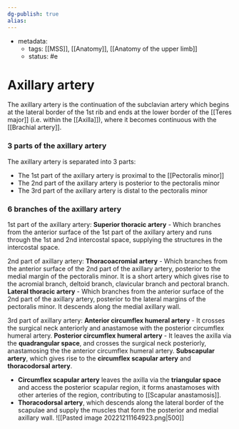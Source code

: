 ```yaml
---
dg-publish: true
alias:
---
```

- metadata:
	- tags: [[MSS]], [[Anatomy]], [[Anatomy of the upper limb]]
	- status: #e  
# Axillary artery
The axillary artery is the continuation of the subclavian artery which begins at the lateral border of the 1st rib and ends at the lower border of the [[Teres major]] (i.e. within the [[Axilla]]), where it becomes continuous with the [[Brachial artery]].

### 3 parts of the axillary artery
The axillary artery is separated into 3 parts:
- The 1st part of the axillary artery is proximal to the [[Pectoralis minor]]
- The 2nd part of the axillary artery is posterior to the pectoralis minor
- The 3rd part of the axillary artery is distal to the pectoralis minor
### 6 branches of the axillary artery
1st part of the axillary artery:
**Superior thoracic artery** - Which branches from the anterior surface of the 1st part of the axillary artery and runs through the 1st and 2nd intercostal space, supplying the structures in the intercostal space.

2nd part of axillary artery:
**Thoracoacromial artery** - Which branches from the anterior surface of the 2nd part of the axillary artery, posterior to the medial margin of the pectoralis minor. It is a short artery which gives rise to the acromial branch, deltoid branch, clavicular branch and pectoral branch.
**Lateral thoracic artery** - Which branches from the anterior surface of the 2nd part of the axillary artery, posterior to the lateral margins of the pectoralis minor. It descends along the medial axillary wall.

3rd part of axillary artery:
**Anterior circumflex humeral artery** - It crosses the surgical neck anteriorly and anastamose with the posterior circumflex humeral artery.
**Posterior circumflex humeral artery** - It leaves the axilla via the **quadrangular space**, and crosses the surgical neck posteriorly, anastamosing the the anterior circumflex humeral artery.
**Subscapular artery**, which gives rise to the **circumflex scapular artery** and **thoracodorsal artery**.
- **Circumflex scapular artery** leaves the axilla via the **triangular space** and access the posterior scapular region, it forms anastamoses with other arteries of the region, contributing to [[Scapular anastamosis]].
- **Thoracodorsal artery**, which descends along the lateral border of the scapulae and supply the muscles that form the posterior and medial axillary wall.
![[Pasted image 20221211164923.png|500]]